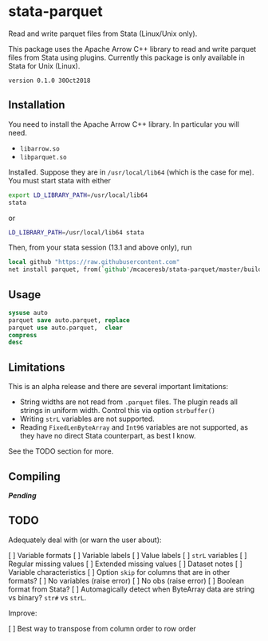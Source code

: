 stata-parquet
=============

Read and write parquet files from Stata (Linux/Unix only).

This package uses the Apache Arrow C++ library to read and write parquet
files from Stata using plugins. Currently this package is only available
in Stata for Unix (Linux).

`version 0.1.0 30Oct2018`

Installation
------------

You need to install the Apache Arrow C++ library. In particular you will
need.

- `libarrow.so`
- `libparquet.so`

Installed. Suppose they are in `/usr/local/lib64` (which is the
case for me). You must start stata with either
```bash
export LD_LIBRARY_PATH=/usr/local/lib64
stata
```

or 
```bash
LD_LIBRARY_PATH=/usr/local/lib64 stata
```

Then, from your stata session (13.1 and above only), run
```stata
local github "https://raw.githubusercontent.com"
net install parquet, from(`github'/mcaceresb/stata-parquet/master/build/)
```

Usage
-----

```stata
sysuse auto
parquet save auto.parquet, replace
parquet use auto.parquet,  clear
compress
desc
```

Limitations
-----------

This is an alpha release and there are several important limitations:

- String widths are not read from `.parquet` files. The plugin reads all
  strings in uniform width. Control this via option `strbuffer()`
- Writing `strL` variables are not supported.
- Reading `FixedLenByteArray` and `Int96` variables are not supported, as
  they have no direct Stata counterpart, as best I know.

See the TODO section for more.

Compiling
---------

__*Pending*__

TODO
----

Adequately deal with (or warn the user about):

[ ] Variable formats
[ ] Variable labels
[ ] Value labels
[ ] `strL` variables
[ ] Regular missing values
[ ] Extended missing values
[ ] Dataset notes
[ ] Variable characteristics
[ ] Option `skip` for columns that are in other formats?
[ ] No variables (raise error)
[ ] No obs (raise error)
[ ] Boolean format from Stata?
[ ] Automagically detect when ByteArray data are string vs binary? `str#` vs `strL`.

Improve:

[ ] Best way to transpose from column order to row order

